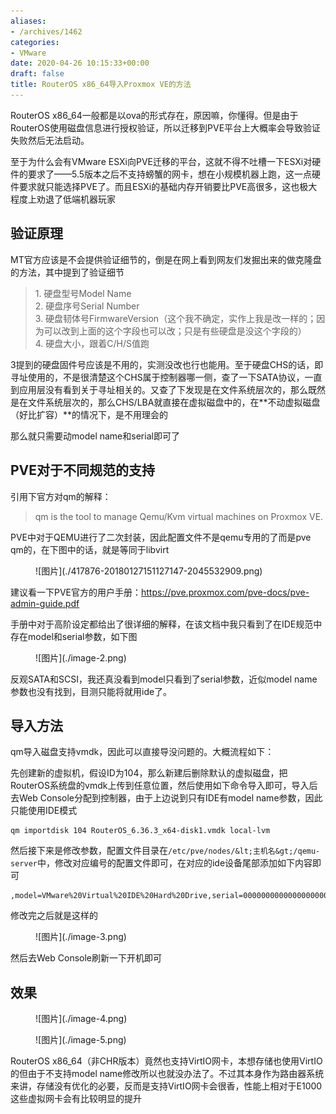 ```yaml
---
aliases:
- /archives/1462
categories:
- VMware
date: 2020-04-26 10:15:33+00:00
draft: false
title: RouterOS x86_64导入Proxmox VE的方法
---
```


 

RouterOS x86_64一般都是以ova的形式存在，原因嘛，你懂得。但是由于RouterOS使用磁盘信息进行授权验证，所以迁移到PVE平台上大概率会导致验证失败然后无法启动。



至于为什么会有VMware ESXi向PVE迁移的平台，这就不得不吐槽一下ESXi对硬件的要求了——5.5版本之后不支持螃蟹的网卡，想在小规模机器上跑，这一点硬件要求就只能选择PVE了。而且ESXi的基础内存开销要比PVE高很多，这也极大程度上劝退了低端机器玩家



## 验证原理

MT官方应该是不会提供验证细节的，倒是在网上看到网友们发掘出来的做克隆盘的方法，其中提到了验证细节

<blockquote class="wp-block-quote">
<p>
    1. 硬盘型号Model Name<br/>2. 硬盘序号Serial Number<br/>3. 硬盘韧体号FirmwareVersion（这个我不确定，实作上我是改一样的；因为可以改到上面的这个字段也可以改；只是有些硬盘是没这个字段的）<br/>4. 硬盘大小，跟着C/H/S值跑
  </p>
</blockquote>

3提到的硬盘固件号应该是不用的，实测没改也行也能用。至于硬盘CHS的话，即寻址使用的，不是很清楚这个CHS属于控制器哪一侧，查了一下SATA协议，一直到应用层没有看到关于寻址相关的。又查了下发现是在文件系统层次的，那么既然是在文件系统层次的，那么CHS/LBA就直接在虚拟磁盘中的，在**不动虚拟磁盘（好比扩容）**的情况下，是不用理会的

那么就只需要动model name和serial即可了

## PVE对于不同规范的支持

引用下官方对qm的解释：

<blockquote class="wp-block-quote">
<p>
    qm is the tool to manage Qemu/Kvm virtual machines on Proxmox VE.
  </p>
</blockquote>

PVE中对于QEMU进行了二次封装，因此配置文件不是qemu专用的了而是pve qm的，在下图中的话，就是等同于libvirt

<div class="wp-block-image">
<figure class="aligncenter size-large">
![图片](./417876-20180127151127147-2045532909.png)
</figure>
</div>

建议看一下PVE官方的用户手册：<a href="https://pve.proxmox.com/pve-docs/pve-admin-guide.pdf" rel="noreferrer noopener" target="_blank">https://pve.proxmox.com/pve-docs/pve-admin-guide.pdf</a>

手册中对于高阶设定都给出了很详细的解释，在该文档中我只看到了在IDE规范中存在model和serial参数，如下图

<div class="wp-block-image">
<figure class="aligncenter size-large">
![图片](./image-2.png)
</figure>
</div>

反观SATA和SCSI，我还真没看到model只看到了serial参数，近似model name参数也没有找到，目测只能将就用ide了。

## 导入方法

qm导入磁盘支持vmdk，因此可以直接导没问题的。大概流程如下：

先创建新的虚拟机，假设ID为104，那么新建后删除默认的虚拟磁盘，把RouterOS系统盘的vmdk上传到任意位置，然后使用如下命令导入即可，导入后去Web Console分配到控制器，由于上边说到只有IDE有model name参数，因此只能使用IDE模式


```
qm importdisk 104 RouterOS_6.36.3_x64-disk1.vmdk local-lvm
```


然后接下来是修改参数，配置文件目录在`/etc/pve/nodes/&lt;主机名&gt;/qemu-server`中，修改对应编号的配置文件即可，在对应的ide设备尾部添加如下内容即可


```
,model=VMware%20Virtual%20IDE%20Hard%20Drive,serial=00000000000000000001
```


修改完之后就是这样的

<div class="wp-block-image">
<figure class="aligncenter size-large">
![图片](./image-3.png)
</figure>
</div>

然后去Web Console刷新一下开机即可

## 效果
<div class="wp-block-image">
<figure class="aligncenter size-large">
![图片](./image-4.png)
</figure>
</div>
<div class="wp-block-image">
<figure class="aligncenter size-large">
![图片](./image-5.png)
</figure>
</div>

RouterOS x86_64（非CHR版本）竟然也支持VirtIO网卡，本想存储也使用VirtIO的但由于不支持model name修改所以也就没办法了。不过其本身作为路由器系统来讲，存储没有优化的必要，反而是支持VirtIO网卡会很香，性能上相对于E1000这些虚拟网卡会有比较明显的提升